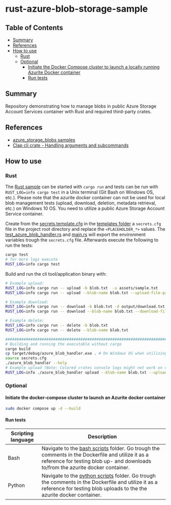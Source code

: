 # rust-azure-blob-storage-sample

## Table of Contents

- [Summary](#summary)
- [References](#references)
- [How to use](#how-to-use)
  - [Rust](#rust)
  - [Optional](#optional)
    - [Initiate the Docker Compose cluster to launch a locally running Azurite Docker container](#initiate-the-docker-compose-cluster-to-launch-a-locally-running-azurite-docker-container)
    - [Run tests](#run-tests)

## Summary

Repository demonstrating how to manage blobs in public Azure Storage Account Services container with Rust and required third-party crates.

## References

- [azure_storage_blobs samples](https://github.com/Azure/azure-sdk-for-rust/tree/main/sdk/storage_blobs)
- [Clap cli crate - Handling arguments and subcommands](https://rust-cli-recommendations.sunshowers.io/handling-arguments.html)

## How to use

### Rust

The [Rust sample](./src/main.rs) can be started with `cargo run` and tests can be run with `RUST_LOG=info cargo test` in a Unix terminal (Git Bash on Windows OS, etc.). Please note that the azurite docker container can not be used for local blob management tests (upload, download, deletion, metadata retrieval, etc.) on Windows 10 OS. You need to utilize a public Azure Storage Account Service container.

Create from the [secrets.template.cfg](./templates/secrets.template.cfg) in the [templates folder](./templates/) a `secrets.cfg` file in the project root directory and replace the `<PLACEHOLDER_*>` values. The [test_azure_blob_handler.rs](./test/test_azure_blob_handler.rs) and [main.rs](./src/main.rs) will export the environment variables trough the `secrets.cfg` file.
Afterwards execute the following to run the tests:

```bash
cargo test
# for more logs execute
RUST_LOG=info cargo test
```

Build and run the cli tool/application binary with:

```bash
# Example upload: 
RUST_LOG=info cargo run -- upload -b blob.txt  -u assets/sample.txt
RUST_LOG=info cargo run -- upload --blob-name blob.txt --upload-file-path assets/sample.txt 

# Example download: 
RUST_LOG=info cargo run -- download -b blob.txt -d output/download.txt
RUST_LOG=info cargo run -- download --blob-name blob.txt --download-file-path "output/download.txt"

# Example delete: 
RUST_LOG=info cargo run -- delete -b blob.txt
RUST_LOG=info cargo run -- delete --blob-name blob.txt

#####################################################################################################################
# Building and running the executable without cargo  
cargo build
cp target/debug/azure_blob_handler.exe . # On Windows OS when utilizing Git Bash or WSL
source secrets.cfg
./azure_blob_handler --help
# Example upload (Note: Colored crates console logs might not work on certain terminals): 
RUST_LOG=info ./azure_blob_handler upload --blob-name blob.txt --upload-file-path assets/sample.txt 
```

### Optional

#### Initiate the docker-compose cluster to launch an Azurite docker container

```bash
sudo docker compose up -d --build
```

#### Run tests

| Scripting language | Description | 
|----------|----------|
| Bash | Navigate to the [bash scripts](./scripts/bash/) folder. Go trough the comments in the Dockerfile and utilize it as a reference for testing blob up- and downloads to/from the azurite docker container. | 
| Python | Navigate to the [python scripts](./scripts/python/) folder. Go trough the comments in the Dockerfile and utilize it as a reference for testing blob uploads to the the azurite docker container. | 
